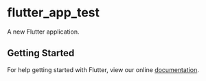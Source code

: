 # flutter_app_test

A new Flutter application.

## Getting Started

For help getting started with Flutter, view our online
[documentation](http://flutter.io/).
